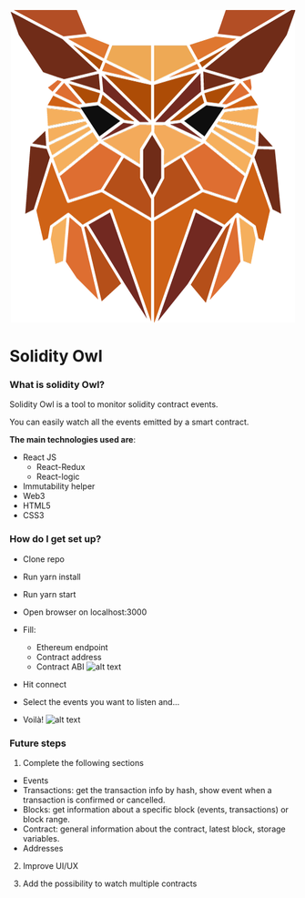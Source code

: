 <p align="center">
  <img src="./owl.png" />
</p>


# Solidity Owl #



### What is solidity Owl? ###


Solidity Owl is a tool to monitor solidity contract events.

You can easily watch all the events emitted by a smart contract.


**The main technologies used are**:

* React JS
    * React-Redux
    * React-logic
* Immutability helper
* Web3
* HTML5
* CSS3









### How do I get set up? ###

* Clone repo
* Run yarn install
* Run yarn start
* Open browser on localhost:3000
* Fill: 
    * Ethereum endpoint
    * Contract address
    * Contract ABI
    ![alt text](http://oi67.tinypic.com/2ithsna.jpg)

* Hit connect
* Select the events you want to listen and...
* Voilà!
![alt text](http://i64.tinypic.com/2hgg605.png)




### Future steps

1) Complete the following sections

* Events
* Transactions: get the transaction info by hash, show event when a transaction is confirmed or cancelled.
* Blocks: get information about a specific block (events, transactions) or block range.
* Contract: general information about the contract, latest block, storage variables.
* Addresses

2) Improve UI/UX

3) Add the possibility to watch multiple contracts

